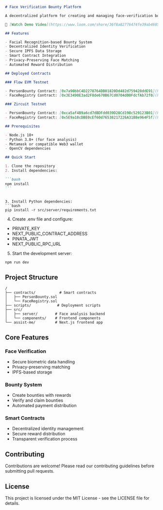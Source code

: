 ````markdown
# Face Verification Bounty Platform

A decentralized platform for creating and managing face-verification bounties using blockchain technology.

🎥 [Watch Demo Video](https://www.loom.com/share/36f8a82776474fe39ab4605d490627c2?sid=ea189b69-583d-4374-ae78-48e5f46732ec)

## Features

- Facial Recognition-based Bounty System
- Decentralized Identity Verification
- Secure IPFS Data Storage
- Smart Contract Integration
- Privacy-Preserving Face Matching
- Automated Reward Distribution

## Deployed Contracts

### Flow EVM Testnet

- PersonBounty Contract: [0x7a90bbC4D2278764DB01820Dd482d759428ddE91](https://evm-testnet.flowscan.io/address/0x7a90bbC4D2278764DB01820Dd482d759428ddE91)
- FaceRegistry Contract: [0x3E3490E3ad2F8de670B67Cd0704d00FdcfAb72f0](https://evm-testnet.flowscan.io/address/0x3E3490E3ad2F8de670B67Cd0704d00FdcfAb72f0)

### Zircuit Testnet

- PersonBounty Contract: [0xca5af4B9a6cd7dBDFdd039D28Cd198c529123B01](https://explorer.testnet.zircuit.com/address/0xca5af4B9a6cd7dBDFdd039D28Cd198c529123B01)
- FaceRegistry Contract: [0x5E9a18cDBE0cEf60d76538217226A31B8e964F5f](https://explorer.testnet.zircuit.com/address/0x5E9a18cDBE0cEf60d76538217226A31B8e964F5f)

## Prerequisites

- Node.js 18+
- Python 3.8+ (for face analysis)
- Metamask or compatible Web3 wallet
- OpenCV dependencies

## Quick Start

1. Clone the repository
2. Install dependencies:

```bash
npm install
```
````

````

3. Install Python dependencies:
```bash
pip install -r src/server/requirements.txt
````

4. Create .env file and configure:

- PRIVATE_KEY
- NEXT_PUBLIC_CONTRACT_ADDRESS
- PINATA_JWT
- NEXT_PUBLIC_RPC_URL

5. Start the development server:

```bash
npm run dev
```

## Project Structure

```plaintext
/
├── contracts/           # Smart contracts
│   ├── PersonBounty.sol
│   └── FaceRegistry.sol
├── scripts/            # Deployment scripts
├── src/
│   ├── server/        # Face analysis backend
│   └── components/    # Frontend components
└── assist-me/         # Next.js frontend app
```

## Core Features

### Face Verification

- Secure biometric data handling
- Privacy-preserving matching
- IPFS-based storage

### Bounty System

- Create bounties with rewards
- Verify and claim bounties
- Automated payment distribution

### Smart Contracts

- Decentralized identity management
- Secure reward distribution
- Transparent verification process

## Contributing

Contributions are welcome! Please read our contributing guidelines before submitting pull requests.

## License

This project is licensed under the MIT License - see the LICENSE file for details.
